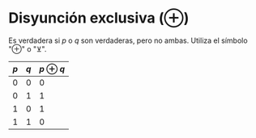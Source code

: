 # Disyunción exclusiva (⊕)

Es verdadera si $p$ o $q$ son verdaderas, pero no ambas. Utiliza el símbolo "$\oplus$" o "⊻".

| $p$ | $q$ | $p \oplus q$ |
| --- | --- | ------------ |
| 0   | 0   | 0            |
| 0   | 1   | 1            |
| 1   | 0   | 1            |
| 1   | 1   | 0            |
